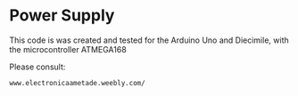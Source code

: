 # Power Supply


This code is was created and tested for the Arduino Uno and Diecimile, with the microcontroller ATMEGA168



Please consult:
	
	www.electronicaametade.weebly.com/


